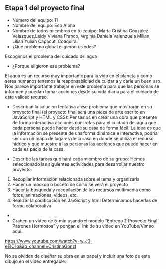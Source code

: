 ## Etapa 1 del proyecto final

- Número del equipo: 11 
- Nombre del equipo:  Eco Alpha
- Nombre de todos miembros en tu equipo:  Maria Cristina González Velazquez,Leidy Viviana Franco, Virginia Daniela Valenzuela Millan, Lilian Yulian Capacuti Coaquira.
- ¿Qué problema global eligieron ustedes? 

Escogimos el problema del cuidado del agua 

- ¿Porque eligieron ese problema?  

El agua es un recurso muy importante para la vida en el planeta y como seres humanos tenemos la responsabildiad de cuidarla y darle un buen uso. Nos parece importante trabajar en este problema para que las personas se informen y puedan tomar acciones desde su vida diaria para el cuidado de este valioso recurso.
 
- Describan la solución tentativa a ese problema que mostrarán en su proyecto final (el proyecto final será una pieza de arte escrito en JavaScript y HTML y CSS): 
Pensamos en crear una obra que presente de forma interactiva acciones concretas para el cuidado del agua que cada persona puede hacer desde su casa de forma fácil. La idea es que la información se presente de una forma dinámica e interactiva, podría ser con un mapa de lugares de la casa en donde se utiliza el recurso hídrico y que muestre a las personas las acciones que puede hacer en cada es pacio de la casa.

- Describe las tareas que hará cada miembro de su grupo:
Hemos seleccionado las siguientes actividades para desarrollar nuestro proyecto:

1. Recopilar información relacionada sobre el tema  y organizarla
2. Hacer un mockup o boceto de cómo se verá el proyecto
3. Hacer la búsqueda y recopilación  de los recursos multimedia como fotos, animaciones, videos, etc.
4. Realizar la codificación en JavScript y html
Determinamos hacerlas de forma colaborativa
-
- Graben un video de 5-min usando el modelo “Entrega 2 Proyecto Final Patrones Hermosos” y pongan el link de su vídeo en YouTube/Vimeo aquí:

https://www.youtube.com/watch?v=w_J3-eEIO1o&ab_channel=CristinaGonzl

No se olviden de diseñar su obra en un papel y incluir una foto de este dibujo en el vídeo entregable.

